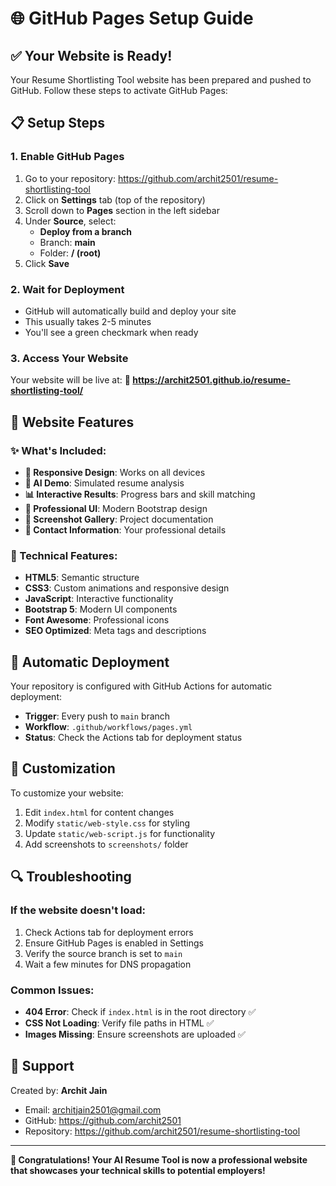 # 🌐 GitHub Pages Setup Guide

## ✅ Your Website is Ready!

Your Resume Shortlisting Tool website has been prepared and pushed to GitHub. Follow these steps to activate GitHub Pages:

## 📋 Setup Steps

### 1. Enable GitHub Pages
1. Go to your repository: https://github.com/archit2501/resume-shortlisting-tool
2. Click on **Settings** tab (top of the repository)
3. Scroll down to **Pages** section in the left sidebar
4. Under **Source**, select:
   - **Deploy from a branch**
   - Branch: **main**
   - Folder: **/ (root)**
5. Click **Save**

### 2. Wait for Deployment
- GitHub will automatically build and deploy your site
- This usually takes 2-5 minutes
- You'll see a green checkmark when ready

### 3. Access Your Website
Your website will be live at:
**🚀 https://archit2501.github.io/resume-shortlisting-tool/**

## 🎯 Website Features

### ✨ What's Included:
- **📱 Responsive Design**: Works on all devices
- **🤖 AI Demo**: Simulated resume analysis
- **📊 Interactive Results**: Progress bars and skill matching
- **🎨 Professional UI**: Modern Bootstrap design
- **📸 Screenshot Gallery**: Project documentation
- **👤 Contact Information**: Your professional details

### 🔧 Technical Features:
- **HTML5**: Semantic structure
- **CSS3**: Custom animations and responsive design
- **JavaScript**: Interactive functionality
- **Bootstrap 5**: Modern UI components
- **Font Awesome**: Professional icons
- **SEO Optimized**: Meta tags and descriptions

## 🚀 Automatic Deployment

Your repository is configured with GitHub Actions for automatic deployment:
- **Trigger**: Every push to `main` branch
- **Workflow**: `.github/workflows/pages.yml`
- **Status**: Check the Actions tab for deployment status

## 📝 Customization

To customize your website:
1. Edit `index.html` for content changes
2. Modify `static/web-style.css` for styling
3. Update `static/web-script.js` for functionality
4. Add screenshots to `screenshots/` folder

## 🔍 Troubleshooting

### If the website doesn't load:
1. Check Actions tab for deployment errors
2. Ensure GitHub Pages is enabled in Settings
3. Verify the source branch is set to `main`
4. Wait a few minutes for DNS propagation

### Common Issues:
- **404 Error**: Check if `index.html` is in the root directory ✅
- **CSS Not Loading**: Verify file paths in HTML ✅
- **Images Missing**: Ensure screenshots are uploaded ✅

## 📧 Support

Created by: **Archit Jain**
- Email: architjain2501@gmail.com
- GitHub: https://github.com/archit2501
- Repository: https://github.com/archit2501/resume-shortlisting-tool

---

**🎉 Congratulations! Your AI Resume Tool is now a professional website that showcases your technical skills to potential employers!**
